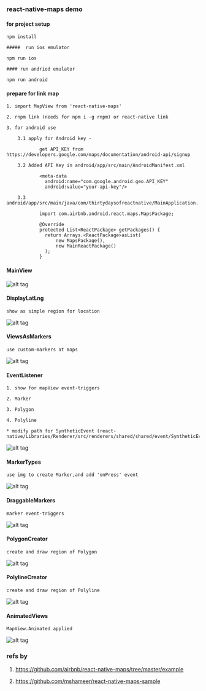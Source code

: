 ### react-native-maps demo

  #### for project setup

    npm install

    #####  run ios emulator

    npm run ios 

    #### run andriod emulator

    npm run android

  #### prepare for link map

    1. import MapView from 'react-native-maps'

    2. rnpm link (needs for npm i -g rnpm) or react-native link

    3. for android use

        3.1 apply for Android key - 
        
                get API_KEY from https://developers.google.com/maps/documentation/android-api/signup

        3.2 Added API Key in android/app/src/main/AndroidManifest.xml

                <meta-data
                  android:name="com.google.android.geo.API_KEY"
                  android:value="your-api-key"/>

        3.3 android/app/src/main/java/com/thirtydaysofreactnative/MainApplication.
        
                import com.airbnb.android.react.maps.MapsPackage;

                @Override
                protected List<ReactPackage> getPackages() {
                  return Arrays.<ReactPackage>asList(
                      new MapsPackage(),
                      new MainReactPackage()
                  );
                }

  #### MainView

  ![alt tag](https://github.com/lastingyeh/ReactNativeMaps/blob/master/imgs/MainView.jpeg)
  
  #### DisplayLatLng

    show as simple region for location

  ![alt tag](https://github.com/lastingyeh/ReactNativeMaps/blob/master/imgs/DisplayLatLng.jpeg)

  #### ViewsAsMarkers

    use custom-markers at maps

  ![alt tag](https://github.com/lastingyeh/ReactNativeMaps/blob/master/imgs/ViewsAsMarkers.jpeg)

  #### EventListener

    1. show for mapView event-triggers

    2. Marker

    3. Polygon

    4. Polyline

    * modify path for SyntheticEvent (react-native/Libraries/Renderer/src/renderers/shared/shared/event/SyntheticEvent)

  ![alt tag](https://github.com/lastingyeh/ReactNativeMaps/blob/master/imgs/EventListener.jpeg)

  #### MarkerTypes

    use img to create Marker,and add 'onPress' event

  ![alt tag](https://github.com/lastingyeh/ReactNativeMaps/blob/master/imgs/MarkerTypes.jpeg)

  #### DraggableMarkers

    marker event-triggers

  ![alt tag](https://github.com/lastingyeh/ReactNativeMaps/blob/master/imgs/DraggableMarkers.jpeg)

  #### PolygonCreator

    create and draw region of Polygon

  ![alt tag](https://github.com/lastingyeh/ReactNativeMaps/blob/master/imgs/PolygonCreator.jpeg)

  #### PolylineCreator

    create and draw region of Polyline

  ![alt tag](https://github.com/lastingyeh/ReactNativeMaps/blob/master/imgs/PolylineCreator.jpeg)

  #### AnimatedViews

    MapView.Animated applied

  ![alt tag](https://github.com/lastingyeh/ReactNativeMaps/blob/master/imgs/AnimatedViews.gif)

### refs by 

  1. https://github.com/airbnb/react-native-maps/tree/master/example
            
  2. https://github.com/mshameer/react-native-maps-sample
         